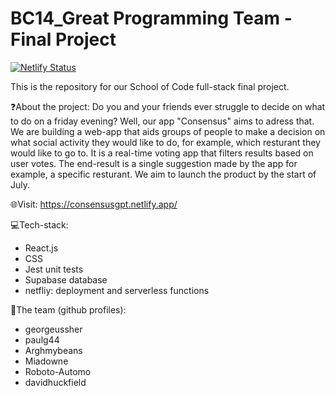 # BC14_Great Programming Team - Final Project

[![Netlify Status](https://api.netlify.com/api/v1/badges/02c7c6bd-d99f-47ee-9758-26a8b738283a/deploy-status)]([https://app.netlify.com/sites/georgeussherportfolio/deploys](https://consensusgpt.netlify.app/))


This is the repository for our School of Code full-stack final project. 

❓About the project:
Do you and your friends ever struggle to decide on what to do on a friday evening? Well, our app "Consensus" aims to adress that.
We are building a web-app that aids groups of people to make a decision on what social activity they would like to do, for example, which resturant they would 
like to go to. It is a real-time voting app that filters results based on user votes. The end-result is a single suggestion made by the app for example, a 
specific resturant. 
We aim to launch the product by the start of July.

🌐Visit: 
https://consensusgpt.netlify.app/

💻Tech-stack:
- React.js
- CSS
- Jest unit tests
- Supabase database
- netfliy: deployment and serverless functions

👥The team (github profiles):
- georgeussher
- paulg44
- Arghmybeans
- Miadowne
- Roboto-Automo
- davidhuckfield
